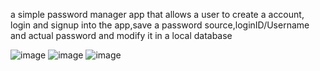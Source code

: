 a simple password manager app that allows a user to create a account, login and signup into the app,save a password source,loginID/Username and actual password and modify it in a local database



![image](https://github.com/user-attachments/assets/bfb2ee8b-2f47-4b48-b2fb-66b3b4e57171)
![image](https://github.com/user-attachments/assets/21d59e7a-5d07-490b-a18d-5a888393e6c8)
![image](https://github.com/user-attachments/assets/892dfaae-eb70-4543-939f-0594a90e1235)


